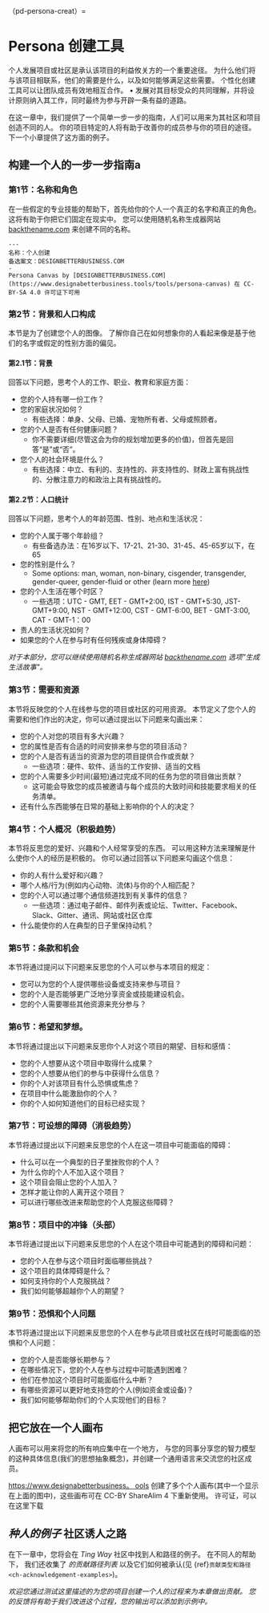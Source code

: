 （pd-persona-creat）=
# Persona 创建工具

个人发展项目或社区是承认该项目的利益攸关方的一个重要途径。 为什么他们将与该项目相联系，他们的需要是什么，以及如何能够满足这些需要。 个性化创建工具可以让团队成员有效地相互合作。 • 发展对其目标受众的共同理解，并将设计原则纳入其工作，同时最终为参与开辟一条有益的道路。

在这一章中，我们提供了一个简单一步一步的指南，人们可以用来为其社区和项目创造不同的人。 你的项目特定的人将有助于改善你的成员参与你的项目的途径。 下一个小章提供了这方面的例子。

## 构建一个人的一步一步指南a

### 第1节：名称和角色

在一些假定的专业技能的帮助下，首先给你的个人一个真正的名字和真正的角色。 这将有助于你把它们固定在现实中。 您可以使用随机名称生成器网站 [backthename.com](https://www.behindthename.com/random/) 来创建不同的名称。

```{figure} ../../figures/persona-creation.png
---
名称：个人创建
备选案文：DESIGNBETTERBUSINESS.COM
-
Persona Canvas by [DESIGNBETTERBUSINESS.COM](https://www.designabetterbusiness.tools/tools/persona-canvas) 在 CC-BY-SA 4.0 许可证下可用
```

### 第2节：背景和人口构成

本节是为了创建您个人的图像。 了解你自己在如何想象你的人看起来像是基于他们的名字或假定的性别方面的偏见。

#### 第2.1节：背景

回答以下问题，思考个人的工作、职业、教育和家庭方面：

- 您的个人持有哪一份工作？
- 您的家庭状况如何？
  - 有些选择：单身、父母、已婚、宠物所有者、父母或照顾者。
- 您的个人是否有任何健康问题？
    - 你不需要详细(尽管这会为你的规划增加更多的价值)，但首先是回答“是”或“否”。
- 您个人的社会环境是什么？
  - 有些选择：中立、有利的、支持性的、非支持性的、财政上富有挑战性的、分散注意力的和政治上具有挑战性的。

#### 第2.2节：人口统计

回答以下问题，思考个人的年龄范围、性别、地点和生活状况：

- 您的个人属于哪个年龄组？
  - 有些备选办法：在16岁以下、17-21、21-30、31-45、45-65岁以下，在65
- 您的性别是什么？
  - Some options: man, woman, non-binary, cisgender, transgender, gender-queer, gender-fluid or other (learn more [here](http://thepbhscloset.weebly.com/a-list-of-genders--sexualities-and-their-definitions.html))
- 您的个人生活在哪个时区？
  - 一些选项：UTC - GMT, EET - GMT+2:00, IST - GMT+5:30, JST-GMT+9:00, NST - GMT+12:00, CST - GMT-6:00, BET - GMT-3:00, CAT - GMT-1：00
- 贵人的生活状况如何？
- 如果您的个人在参与时有任何残疾或身体障碍？

*对于本部分，您可以继续使用随机名称生成器网站 [backthename.com](https://www.behindthename.com/random/) 选项"生成生活故事"。*

### 第3节：需要和资源

本节将反映您的个人在线参与您的项目或社区的可用资源。 本节定义了您个人的需要和他们作出的决定，你可以通过提出以下问题来勾画出来：

- 您的个人对您的项目有多大兴趣？
- 您的属性是否有合适的时间安排来参与您的项目活动？
- 您的个人是否有适当的资源为您的项目提供合作或贡献？
  - 一些选项：硬件、软件、适当的工作安排、适当的文档
- 您的个人需要多少时间(最短)通过完成不同的任务为您的项目做出贡献？
  - 这可能会导致您的成员被邀请与每个成员的大致时间和技能要求相关的任务清单。
- 还有什么东西能够在日常的基础上影响你的个人的决定？

### 第4节：个人概况（积极趋势）

本节将反思您的爱好、兴趣和个人经常享受的东西。 可以用这种方法来理解是什么使你个人的经历是积极的。 你可以通过回答以下问题来勾画这个信息：

- 你的人有什么爱好和兴趣？
- 哪个人格/行为(例如内心动物、流体)与你的个人相匹配？
- 您的个人可以通过哪个通信频道找到有关事件的信息？
  - 一些选项：通过电子邮件、邮件列表或论坛、Twitter、Facebook、Slack、Gitter、通讯、网站或社区仓库
- 什么能使你的人在典型的日子里保持动机？

### 第5节：条款和机会

本节将通过提问以下问题来反思您的个人可以参与本项目的规定：

- 您可以为您的个人提供哪些设备或支持来参与项目？
- 您的个人是否能够更广泛地分享资金或技能建设机会。
- 您的个人需要哪些其他资源来充分参与？

### 第6节：希望和梦想。

本节将通过提出以下问题来反思你个人对这个项目的期望、目标和感情：

- 您的个人想要从这个项目中取得什么成果？
- 您的个人想要从他们的参与中获得什么信息？
- 你的个人对该项目有什么恐惧或焦虑？
- 在项目中什么能激励你的个人？
- 你的个人如何知道他们的目标已经实现？

### 第7节：可设想的障碍（消极趋势）

本节将通过提出以下问题来反思您的个人在这一项目中可能面临的障碍：

- 什么可以在一个典型的日子里挫败你的个人？
- 为什么你的个人不加入这个项目？
- 这个项目会阻止您的个人加入？
- 怎样才能让你的人离开这个项目？
- 可以进行哪些改进来帮助您的个人克服这些障碍？

### 第8节：项目中的冲锋（头部）

本节将通过提出以下问题来反思您的个人在这个项目中可能遇到的障碍和问题：

- 您的个人在参与这个项目时面临哪些挑战？
- 这个项目的具体障碍是什么？
- 如何支持你的个人克服挑战？
- 我们如何能够超越你个人的期望？

### 第9节：恐惧和个人问题

本节将通过提出以下问题来反思您的个人在参与此项目或社区在线时可能面临的恐惧和个人问题：

- 您的个人是否能够长期参与？
- 在哪些情况下，您的个人在参与过程中可能遇到困难？
- 他们在参加这个项目时可能面临什么中断？
- 有哪些资源可以更好地支持您的个人(例如资金或设备)？
- 我们如何能够帮助你们的个人实现他们的目标？

## 把它放在一个人画布

人画布可以用来将您的所有响应集中在一个地方， 与您的同事分享您的智力模型的这种具体信息(我们的思想抽象概念)，并创建一个通用语言来交流您的社区成员。

[https://www.designabetterbusiness。 ools](https://www.designabetterbusiness.tools) 创建了多个个人画布(其中一个显示在上面的图中)，这些画布可在 CC-BY ShareAlim 4 下重新使用。 许可证，可以在这里下载

## _种人的例子_ 社区诱人之路

在下一章中，您将会在 _Ting Way_ 社区中找到人和路径的例子。 在不同人的帮助下， 我们还收集了 _的贡献路径列表_ 以及它们如何被承认(见 {ref}`贡献类型和路径 <ch-acknowledgement-examples>`)。

*欢迎您通过测试这里描述的为您的项目创建一个人的过程来为本章做出贡献。 您的反馈将有助于我们改进这个过程，您的输出可以添加到示例中。*
